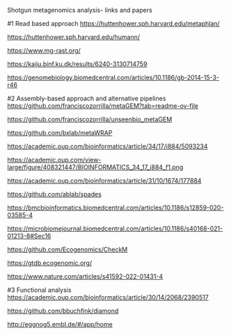 Shotgun metagenomics analysis- links and papers

#1 Read based approach
https://huttenhower.sph.harvard.edu/metaphlan/

https://huttenhower.sph.harvard.edu/humann/

https://www.mg-rast.org/

https://kaiju.binf.ku.dk/results/6240-3130714759

https://genomebiology.biomedcentral.com/articles/10.1186/gb-2014-15-3-r46


#2 Assembly-based approach and alternative pipelines
https://github.com/franciscozorrilla/metaGEM?tab=readme-ov-file

https://github.com/franciscozorrilla/unseenbio_metaGEM

https://github.com/bxlab/metaWRAP

https://academic.oup.com/bioinformatics/article/34/17/i884/5093234

https://academic.oup.com/view-large/figure/408321447/BIOINFORMATICS_34_17_i884_f1.png

https://academic.oup.com/bioinformatics/article/31/10/1674/177884

https://github.com/ablab/spades

https://bmcbioinformatics.biomedcentral.com/articles/10.1186/s12859-020-03585-4

https://microbiomejournal.biomedcentral.com/articles/10.1186/s40168-021-01213-8#Sec16

https://github.com/Ecogenomics/CheckM

https://gtdb.ecogenomic.org/

https://www.nature.com/articles/s41592-022-01431-4


#3 Functional analysis
https://academic.oup.com/bioinformatics/article/30/14/2068/2390517

https://github.com/bbuchfink/diamond

http://eggnog5.embl.de/#/app/home
